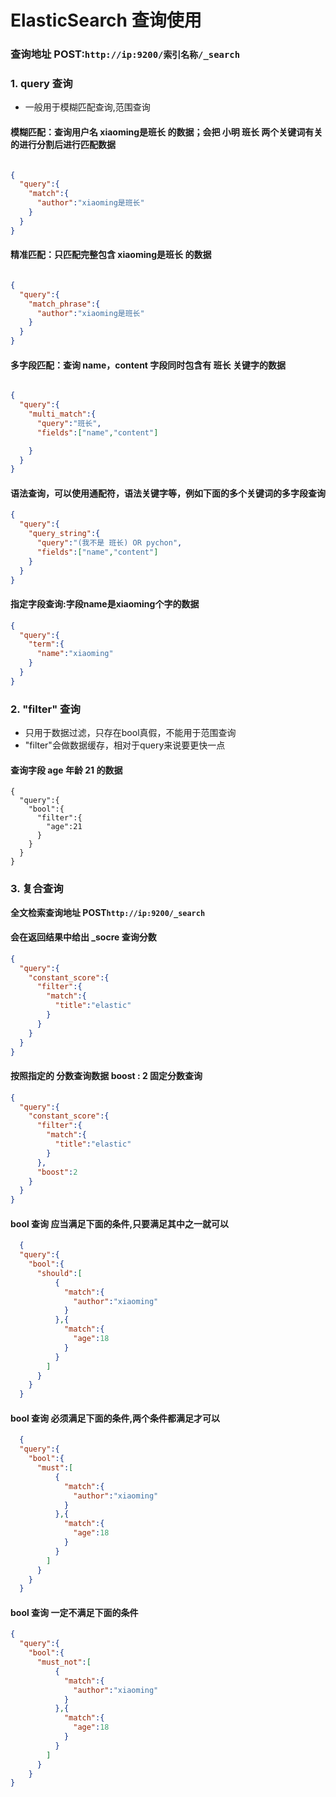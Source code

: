 # ElasticSearch 查询使用

### 查询地址 POST:`http://ip:9200/索引名称/_search`

### 1. query 查询
- 一般用于模糊匹配查询,范围查询
#### 模糊匹配：查询用户名 xiaoming是班长 的数据；会把 小明 班长 两个关键词有关的进行分割后进行匹配数据
```json

{
  "query":{
    "match":{
      "author":"xiaoming是班长"
    }
  }
}
```
#### 精准匹配：只匹配完整包含 xiaoming是班长 的数据
```json

{
  "query":{
    "match_phrase":{
      "author":"xiaoming是班长"
    }
  }
}
```
#### 多字段匹配：查询 name，content 字段同时包含有 班长 关键字的数据
```json

{
  "query":{
    "multi_match":{
      "query":"班长",
      "fields":["name","content"]

    }
  }
}
```
#### 语法查询，可以使用通配符，语法关键字等，例如下面的多个关键词的多字段查询

```json
{
  "query":{
    "query_string":{
      "query":"(我不是 班长) OR pychon",
      "fields":["name","content"]
    }
  }
}
```
#### 指定字段查询:字段name是xiaoming个字的数据
```json
{
  "query":{
    "term":{
      "name":"xiaoming"
    }
  }
}
```

### 2. "filter" 查询
- 只用于数据过滤，只存在bool真假，不能用于范围查询
- "filter"会做数据缓存，相对于query来说要更快一点

#### 查询字段 age 年龄 21 的数据
```
{
  "query":{
    "bool":{
      "filter":{
        "age":21
      }
    }
  }
}
```

### 3. 复合查询
**全文检索查询地址 POST`http://ip:9200/_search`**

#### 会在返回结果中给出 _socre 查询分数
```json
{
  "query":{
    "constant_score":{
      "filter":{
        "match":{
          "title":"elastic"
        }
      }
    }
  }
}
```
#### 按照指定的 分数查询数据 boost : 2 固定分数查询 
```json
{
  "query":{
    "constant_score":{
      "filter":{
        "match":{
          "title":"elastic"
        }
      },
      "boost":2
    }
  }
}
```
#### bool 查询 应当满足下面的条件,只要满足其中之一就可以
```json
  {
  "query":{
    "bool":{
      "should":[
          {
            "match":{
              "author":"xiaoming"
            }
          },{
            "match":{
              "age":18
            }
          }
        ]
      }
    }
  }
```
#### bool 查询 必须满足下面的条件,两个条件都满足才可以
```json
  {
  "query":{
    "bool":{
      "must":[ 
          {
            "match":{
              "author":"xiaoming"
            }
          },{
            "match":{
              "age":18
            }
          }
        ]
      }
    }
  }
```
#### bool 查询  一定不满足下面的条件
```json
{
  "query":{
    "bool":{
      "must_not":[
          {
            "match":{
              "author":"xiaoming"
            }
          },{
            "match":{
              "age":18
            }
          }
        ]
      }
    }
}
```
